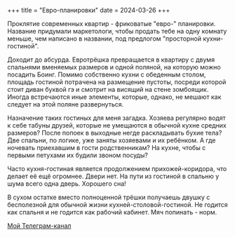 +++
title = "Евро-планировки"
date = 2024-03-26
+++

Проклятие современных квартир - фриковатые "евро-" планировки. Название придумали маркетологи, чтобы продать тебе на одну комнату меньше, чем написано в названии, под предлогом "просторной кухни-гостиной".

Доходит до абсурда. Евротрёшка превращается в квартиру с двумя спальнями вменяемых размеров и одной поляной, на которую можно посадить Боинг. Помимо собственно кухни с обеденным столом, площадь гостиной потрачена на размещение пустоты, посреди которой стоит диван буквой гэ и смотрит на висящий на стене зомбоящик. Иногда встречаются иные элементы, которые, однако, не мешают как следует на этой поляне развернуться.

Назначение таких гостиных для меня загадка. Хозяева регулярно водят к себе табуны друзей, которые не умещаются в обычной кухне средних размеров? После попоек в выходные негде раскладывать бухие тела? Две спальни, по логике, уже заняты хозяевами и их ребёнком. А где ночевать приехавшим в гости родственникам? На кухне, чтобы с первыми петухами их будили звоном посуды?

Часто кухня-гостиная является продолжением прихожей-коридора, что делает её ещё огромнее. Двери нет. На пути из гостиной в спальню у шума всего одна дверь. Хорошего сна!

В сухом остатке вместо полноценной трёшки получаешь двушку с бесполезной для обычной жизни кухней-столовой-гостиной. Не годится как спальня и не годится как рабочий кабинет. Мяч попинать - норм.

[Мой Телеграм-канал](https://t.me/linear_map)
